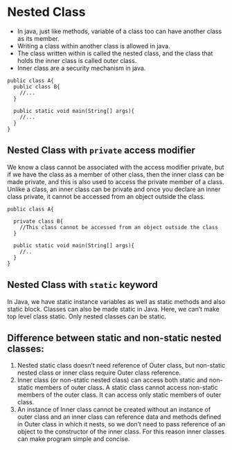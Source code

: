 # Nested Class

* In java, just like methods, variable of a class too can have another class as its member. 
* Writing a class within another class is allowed in java. 
* The class written within is called the nested class, and the class that holds the inner class is called outer class. 
* Inner class are a security mechanism in java. 

```
public class A{
  public class B{
    //...
  }
  
  public static void main(String[] args){
    //...
  }
}
```

## Nested Class with `private` access modifier
We know a class cannot be associated with the access modifier private, but if we have the class as a member of other class, then the inner class can be made private, and this is also used to access the private member of a class. Unlike a class, an inner class can be private and once you declare an inner class private, it cannot be accessed from an object outside the class. 

```
public class A{
  
  private class B{
    //This class cannot be accessed from an object outside the class
  }
  
  public static void main(String[] args){
    //..
  }
}
```

## Nested Class with `static` keyword
In Java, we have static instance variables as well as static methods and also static block. 
Classes can also be made static in Java. Here, we can’t make top level class static. Only nested classes can be static. 

## Difference between static and non-static nested classes:
1. Nested static class doesn’t need reference of Outer class, but non-static nested class or inner class require Outer class reference.
2. Inner class (or non-static nested class) can access both static and non-static members of outer class. A static class cannot access non-static members of the outer class. It can access only static members of outer class.
3. An instance of Inner class cannot be created without an instance of outer class and an inner class can reference data and methods defined in Outer class in
which it nests, so we don’t need to pass reference of an object to the constructor of the inner class. For this reason inner classes can make program simple and concise.
